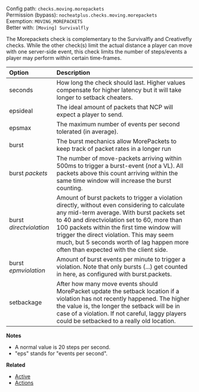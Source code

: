 Config path: `checks.moving.morepackets`  
Permission (bypass): `nocheatplus.checks.moving.morepackets`  
Exemption: `MOVING_MOREPACKETS`  
Better with: `[Moving] Survivalfly`

The Morepackets check is complementary to the Survivalfly and Creativefly checks. While the other check(s) limit the actual distance a player can move with one server-side event, this check limits the number of steps/events a player may perform within certain time-frames.

| Option                  | Description |
| :---------------------- | :---------- |
| seconds                 | How long the check should last. Higher values compensate for higher latency but it will take longer to setback cheaters. |
| epsideal                | The ideal amount of packets that NCP will expect a player to send. |
| epsmax                  | The maximum number of events per second tolerated (in average). |
| burst                   | The burst mechanics allow MorePackets to keep track of packet rates in a longer run|
| burst _packets_           | The number of move-packets arriving within 500ms to trigger a burst-event (*not* a VL). All packets above this count arriving within the same time window will increase the burst counting. |
| burst _directviolation_ | Amount of burst packets to trigger a violation directly, without even considering to calculate any mid-term average. With burst packets set to 40 and directviolation set to 60, more than 100 packets within the first time window will trigger the direct violation. This may seem much, but 5 seconds worth of lag happen more often than expected with the client side. |
| burst _epmviolation_     | Amount of burst events per minute to trigger a violation. Note that only bursts (...) get counted in here, as configured with burst.packets. |
| setbackage               | After how many move events should MorePacket update the setback location if a violation has not recently happened. The higher the value is, the longer the setback will be in case of a violation. If not careful, laggy players could be setbacked to a really old location. | 

**Notes**
* A normal value is 20 steps per second.
* "eps" stands for "events per second".

**Related**  
* [Active](https://github.com/Updated-NoCheatPlus/Docs/blob/master/Settings/General.md#active)
* [Actions](https://github.com/Updated-NoCheatPlus/Docs/blob/master/Settings/General.md#actions)
